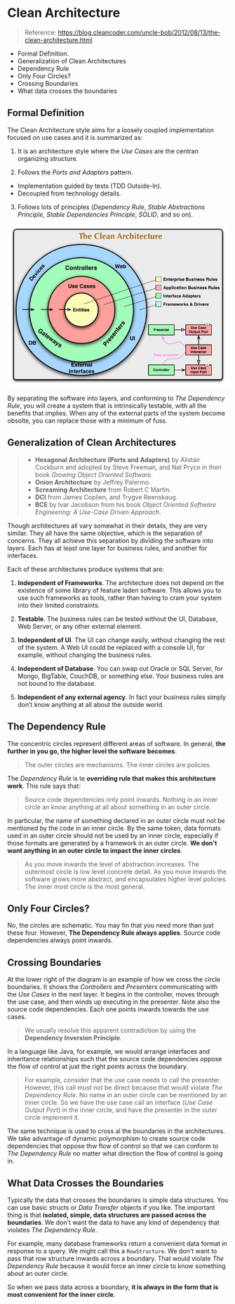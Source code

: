 # Clean Architecture

> Reference: https://blog.cleancoder.com/uncle-bob/2012/08/13/the-clean-architecture.html

* Formal Definition.
* Generalization of Clean Architectures
* Dependency Rule
* Only Four Circles?
* Crossing Boundaries
* What data crosses the boundaries

## Formal Definition

The Clean Architecture style aims for a loosely coupled implementation focused on use cases and it is summarized as:

1. It is an architecture style where the _Use Cases_ are the centran organizing structure.

2. Follows the _Ports and Adapters_ pattern.
  * Implementation guided by tests (TDD Outside-In).
  * Decoupled from technology details.

3. Follows lots of principles (_Dependency Rule_, _Stable Abstractions Principle_, _Stable Dependencies Principle_, _SOLID_, and so on).

![Clean Architecture](./CleanArchitecture.jpg)

By separating the software into layers, and conforming to _The Dependency Rule_, you will create a system that is intrinsically testable, with all the benefits that implies. When any of the external parts of the system become obsolte, you can replace those with a minimum of fuss.

## Generalization of Clean Architectures

> * __Hexagonal Architecture (Ports and Adapters)__ by Alistair Cockburn and adopted by Steve Freeman, and Nat Pryce in their book _Growing Object Oriented Software_.
> * __Onion Architecture__ by Jeffrey Palermo.
> * __Screaming Architecture__ from Robert C Martin.
> * __DCI__ from James Coplien, and Trygve Reenskaug.
> * __BCE__ by Ivar Jacobson from his book _Object Oriented Software Engineering: A Use-Case Driven Approach_.

Though architectures all vary somewhat in their details, they are very similar. They all have the same objective, which is the separation of concerns. They all achieve this separation by dividing the software into layers. Each has at least one layer for business rules, and another for interfaces.

Each of these architectures produce systems that are:

1. __Independent of Frameworks__. The architecture does not depend on the existence of some library of feature laden software. This allows you to use such frameworks as tools, rather than having to cram your system into their limited constraints.

2. __Testable__. The business rules can be tested without the UI, Database, Web Server, or any other external element.

3. __Independent of UI__. The UI can change easily, without changing the rest of the system. A Web UI could be replaced with a console UI, for example, without changing the business rules.

4. __Independent of Database__. You can swap out Oracle or SQL Server, for Mongo, BigTable, CouchDB, or something else. Your business rules are not bound to the database.

5. __Independent of any external agency__. In fact your business rules simply don’t know anything at all about the outside world.

## The Dependency Rule

The concentric circles represent different areas of software. In general, __the further in you go, the higher level the software becomes__.

> The outer circles are mechanisms. The inner circles are policies.

The _Dependency Rule_ is te __overriding rule that makes this architecture work__. This rule says that:

> Source code dependencies only point inwards. Nothing in an inner circle an know anything at all about something in an outer circle.

In particular, the name of something declared in an outer circle must not be mentioned by the code in an inner circle. By the same token, data formats used in an outer circle should not be used by an inner circle, especially if those formats are generated by a framework in an outer circle. __We don't want anything in an outer circle to impact the inner circles__.

> As you move inwards the level of abstraction increases. The outermost circle is low level concrete detail. As you move inwards the software grows more abstract, and encapsulates higher level policies. The inner most circle is the most general.

## Only Four Circles?

No, the circles are schematic. You may fin that you need more than just these four. However, __The Dependency Rule always applies__. Source code dependencies always point inwards.

## Crossing Boundaries

At the lower right of the diagram is an example of how we cross the circle boundaries. It shows the _Controllers_ and _Presenters_ communicating with the _Use Cases_ in the next layer. It begins in the controller, moves through the use case, and then winds up executing in the presenter. Note also the source code dependencies. Each one points inwards towards the use cases.

> We usually resolve this apparent contradiction by using the __Dependency Inversion Principle__.

In a language like Java, for example, we would arrange interfaces and inheritance relationships such that the source code dependencies oppose the flow of control at just the right points across the boundary.

> For example, consider that the use case needs to call the presenter. However, this call must not be direct because that would violate _The Dependency Rule_. No name in an outer circle can be mentioned by an inner circle. So we have the use case call an interface (_Use Case Output Port_) in the inner circle, and have the presenter in the outer circle implement it.

The same technique is used to cross al the boundaries in the architectures. We take advantage of dynamic polymorphism to create source code dependencies that oppose thw flow of control so that we can conform to _The Dependency Rule_ no matter what direction the flow of control is going in.

## What Data Crosses the Boundaries

Typically the data that crosses the boundaries is simple data structures. You can use basic structs or _Data Transfer_ objects if you like. The important thing is that __isolated, simple, data structures are passed across the boundaries__. We don't want the data to have any kind of dependency that violates _The Dependency Rule_.

For example, many database frameworks return a convenient data format in response to a query. We might call this a `RowStructure`. We don't want to pass that row structure inwards across a boundary. That would violate _The Dependency Rule_ because it would force an inner circle to know something about an outer circle.

So when we pass data across a boundary, __it is always in the form that is most convenient for the inner circle__.